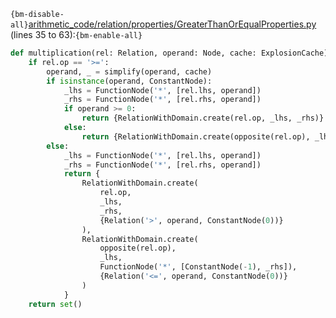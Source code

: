 `{bm-disable-all}`[arithmetic_code/relation/properties/GreaterThanOrEqualProperties.py](arithmetic_code/relation/properties/GreaterThanOrEqualProperties.py) (lines 35 to 63):`{bm-enable-all}`

```python
def multiplication(rel: Relation, operand: Node, cache: ExplosionCache) -> set[RelationWithDomain]:
    if rel.op == '>=':
        operand, _ = simplify(operand, cache)
        if isinstance(operand, ConstantNode):
            _lhs = FunctionNode('*', [rel.lhs, operand])
            _rhs = FunctionNode('*', [rel.rhs, operand])
            if operand >= 0:
                return {RelationWithDomain.create(rel.op, _lhs, _rhs)}
            else:
                return {RelationWithDomain.create(opposite(rel.op), _lhs, _rhs)}
        else:
            _lhs = FunctionNode('*', [rel.lhs, operand])
            _rhs = FunctionNode('*', [rel.rhs, operand])
            return {
                RelationWithDomain.create(
                    rel.op,
                    _lhs,
                    _rhs,
                    {Relation('>', operand, ConstantNode(0))}
                ),
                RelationWithDomain.create(
                    opposite(rel.op),
                    _lhs,
                    FunctionNode('*', [ConstantNode(-1), _rhs]),
                    {Relation('<=', operand, ConstantNode(0))}
                )
            }
    return set()
```